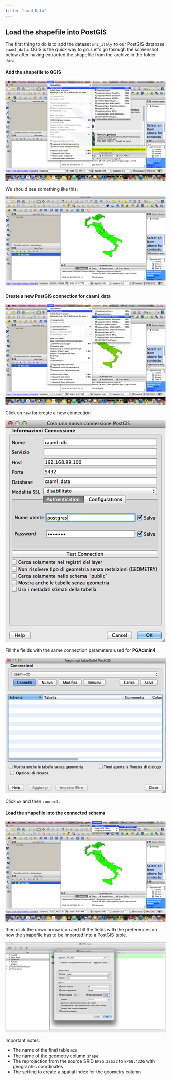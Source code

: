 ```yaml
---
title: "Load Data"
---
```


## Load the shapefile into PostGIS

The first thing to do is to add the dataset `mnz_italy` to our PostGIS database `caaml_data`. QGIS is the quick way to go. Let's go through the screenshot below after having extracted the shapefile from the archive in the folder `data`.

#### Add the shapefile to QGIS

![add shape qgis](./images/add_layer_qgis.png)

We should see something like this:

![view shape qgis](./images/mnz_qgis.png)

#### Create a new PostGIS connection for caaml_data

![open connection qgis](./images/add_pglayer_qgis.png)

Click on `new` for create a new connection

![add connection qgis](./images/dbconnection_qgis.png)

Fill the fields with the same connection parameters used for **PGAdmin4**

![postgis connect qgis](./images/pgconnect_qgis.png)

Click `ok` and then `connect`.

#### Load the shapefile into the connected schema

![open dbmanager qgis](./images/dbmanager_qgis.png)

then click the down arrow icon and fill the fields with the preferences on how the shapefile has to be imported into a PostGIS table.

![load shapefile qgis](./images/pgimport_qgis.png)

Important notes:

- The name of the final table `mzn`
- The name of the geometry column `shape`
- The reprojection from the source SRID `EPSG:32632` to `EPSG:4326` with geographic coordinates
- The setting to create a spatial index for the geometry column